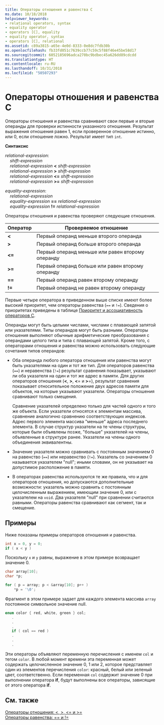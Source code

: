 ```yaml
---
title: Операторы отношения и равенства C
ms.date: 10/18/2018
helpviewer_keywords:
- relational operators, syntax
- equality operator
- operators [C], equality
- equality operator, syntax
- operators [C], relational
ms.assetid: c89a3815-a65e-4e0d-8333-0e8dc7fdb30b
ms.openlocfilehash: fb33fd051c7639ccb77c59c5f88f46e45be58d17
ms.sourcegitcommit: 6052185696adca270bc9bdbec45a626dd89cdcdd
ms.translationtype: HT
ms.contentlocale: ru-RU
ms.lasthandoff: 10/31/2018
ms.locfileid: "50507293"
---
```

# <a name="c-relational-and-equality-operators"></a>Операторы отношения и равенства C

Операторы отношения и равенства сравнивают свои первые и вторые операнды для проверки истинности указанного отношения. Результат выражения отношения равен 1, если проверенное отношение истинно, или 0, если отношение ложно. Результат имеет тип `int`.

**Синтаксис**

*relational-expression*:<br/>
&nbsp;&nbsp;&nbsp;&nbsp;*shift-expression*<br/>
&nbsp;&nbsp;&nbsp;&nbsp;*relational-expression* **&lt;** *shift-expression*<br/>
&nbsp;&nbsp;&nbsp;&nbsp;*relational-expression* **>** *shift-expression*<br/>
&nbsp;&nbsp;&nbsp;&nbsp;*relational-expression* **&lt;=** *shift-expression*<br/>
&nbsp;&nbsp;&nbsp;&nbsp;*relational-expression* **>=** *shift-expression*<br/>

*equality-expression*:<br/>
&nbsp;&nbsp;&nbsp;&nbsp;*relational-expression*<br/>
&nbsp;&nbsp;&nbsp;&nbsp;*equality-expression* **==** *relational-expression*<br/>
&nbsp;&nbsp;&nbsp;&nbsp;*equality-expression* **!=** *relational-expression*

Операторы отношения и равенства проверяют следующие отношения.

|Оператор|Проверяемое отношение|
|--------------|-------------------------|
|**&lt;**|Первый операнд меньше второго операнда|
|**>**|Первый операнд больше второго операнда|
|**&lt;=**|Первый операнд меньше или равен второму операнду|
|**>=**|Первый операнд больше или равен второму операнду|
|**==**|Первый операнд равен второму операнду|
|**!=**|Первый операнд не равен второму операнду|

Первые четыре оператора в приведенном выше списке имеют более высокий приоритет, чем операторы равенства (`==` и `!=`). Сведения о приоритетах приведены в таблице [Приоритет и ассоциативность операторов C](../c-language/precedence-and-order-of-evaluation.md).

Операнды могут быть целыми числами, числами с плавающей запятой или указателями. Типы операндов могут быть разными. Операторы отношения выполняют обычные арифметические преобразования с операндами целого типа и типа с плавающей запятой. Кроме того, с операторами отношения и равенства можно использовать следующие сочетания типов операндов:

- Оба операнда любого оператора отношения или равенства могут быть указателями на один и тот же тип. Для операторов равенства (`==`) и неравенства (`!=`) результат сравнения показывает, указывают ли оба указателя на один и тот же адрес в памяти. Для других операторов отношения (**\<**, **>**, **\<**= и **>**=), результат сравнения показывает относительное положение двух адресов памяти для объектов, на которые указывают указатели. Операторы отношения сравнивают только смещения.

   Сравнение указателей определено только для частей одного и того же объекта. Если указатели относятся к элементам массива, сравнение аналогично сравнению соответствующих индексов. Адрес первого элемента массива "меньше" адреса последнего элемента. В случае структур указатели на те члены структуры, которые были объявлены позже, "больше" указателей на члены, объявленные в структуре ранее. Указатели на члены одного объединения эквивалентны.

- Значение указателя можно сравнивать с постоянным значением 0 на равенство (`==`) или неравенство (`!=`). Указатель со значением 0 называется указателем "null"; иными словами, он не указывает на допустимое расположение в памяти.

- В операторах равенства используются те же правила, что и для операторов отношения, но допускаются дополнительные возможности: указатель можно сравнить с постоянным целочисленным выражением, имеющим значение 0, или с указателем на `void`. Два указателя "null" при сравнении считаются равными. Операторы равенства сравнивают как сегмент, так и смещение.

## <a name="examples"></a>Примеры

Ниже показаны примеры операторов отношения и равенства.

```C
int x = 0, y = 0;
if ( x < y )
```

Поскольку `x` и `y` равны, выражение в этом примере возвращает значение 0.

```C
char array[10];
char *p;

for ( p = array; p < &array[10]; p++ )
    *p = '\0';
```

Фрагмент в этом примере задает для каждого элемента массива `array` постоянное символьное значение null.

```C
enum color { red, white, green } col;
   .
   .
   .
   if ( col == red )
   .
   .
   .
```

Эти операторы объявляют переменную перечисления с именем `col` и тегом `color`. В любой момент времени эта переменная может содержать целочисленное значение 0, 1 или 2, которое представляет один из элементов перечисления `color`: красный, белый или зеленый цвет, соответственно. Если переменная `col` содержит значение 0 при выполнении оператора **if**, будут выполнены все операторы, зависящие от этого оператора **if**.

## <a name="see-also"></a>См. также

[Операторы отношения: \<, >, \<= и >=](../cpp/relational-operators-equal-and-equal.md)<br/>
[Операторы равенства: == и !=](../cpp/equality-operators-equal-equal-and-exclpt-equal.md)